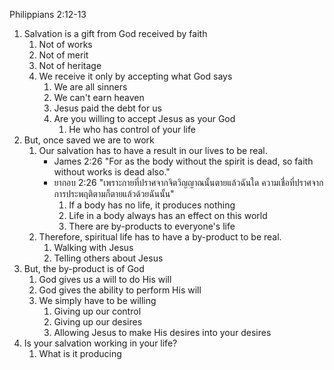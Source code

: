 Philippians 2:12-13

1. Salvation is a gift from God received by faith
   1. Not of works
   2. Not of merit
   3. Not of heritage
   4. We receive it only by accepting what God says
      1. We are all sinners
      2. We can't earn heaven
      3. Jesus paid the debt for us
      4. Are you willing to accept Jesus as your God
         1. He who has control of your life
2. But, once saved we are to work
   1. Our salvation has to have a result in our lives to be real.
      - James 2:26 "For as the body without the spirit is dead, so faith without works is dead also."
      - ยากอบ 2:26 "เพราะกายที่ปราศจากจิตวิญญาณนั้นตายแล้วฉันใด ความเชื่อที่ปราศจากการประพฤติตามก็ตายแล้วด้วยฉันนั้น"
        1. If a body has no life, it produces nothing
        2. Life in a body always has an effect on this world
        3. There are by-products to everyone's life
   2. Therefore, spiritual life has to have a by-product to be real.
      1. Walking with Jesus
      2. Telling others about Jesus
3. But, the by-product is of God
   1. God gives us a will to do His will
   2. God gives the ability to perform His will
   3. We simply have to be willing
      1. Giving up our control
      2. Giving up our desires
      3. Allowing Jesus to make His desires into your desires
4. Is your salvation working in your life?
   1. What is it producing
